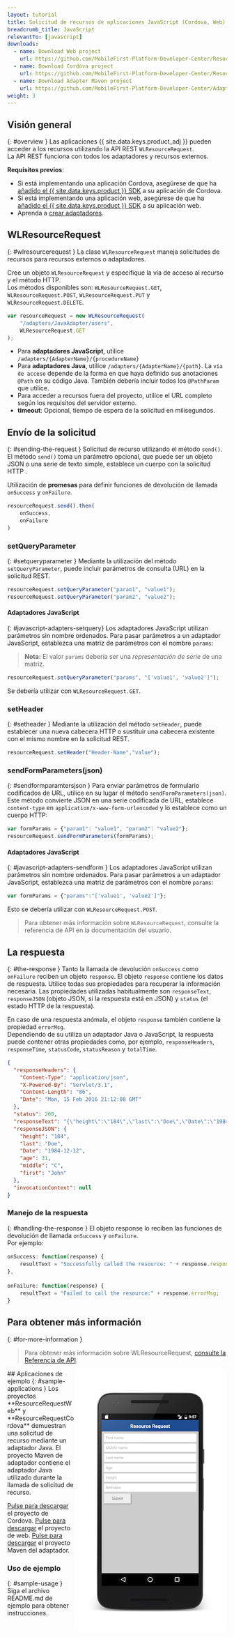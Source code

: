 ```yaml
---
layout: tutorial
title: Solicitud de recursos de aplicaciones JavaScript (Cordova, Web)
breadcrumb_title: JavaScript
relevantTo: [javascript]
downloads:
  - name: Download Web project
    url: https://github.com/MobileFirst-Platform-Developer-Center/ResourceRequestWeb/tree/release80
  - name: Download Cordova project
    url: https://github.com/MobileFirst-Platform-Developer-Center/ResourceRequestCordova/tree/release80
  - name: Download Adapter Maven project
    url: https://github.com/MobileFirst-Platform-Developer-Center/Adapters/tree/release80
weight: 3
---
```

<!-- NLS_CHARSET=UTF-8 -->
## Visión general
{: #overview }
Las aplicaciones {{ site.data.keys.product_adj }} pueden acceder a los recursos utilizando la API REST `WLResourceRequest`.  
La API REST funciona con todos los adaptadores y recursos externos.

**Requisitos previos**:

- Si está implementando una aplicación Cordova, asegúrese de que ha [añadido el {{ site.data.keys.product }} SDK](../../../application-development/sdk/cordova) a su aplicación de Cordova.
- Si está implementando una aplicación web, asegúrese de que ha [añadido el {{ site.data.keys.product }} SDK](../../../application-development/sdk/web) a su aplicación web.
- Aprenda a [crear adaptadores](../../../adapters/creating-adapters/).

## WLResourceRequest
{: #wlresourcerequest }
La clase `WLResourceRequest` maneja solicitudes de recursos para recursos externos o adaptadores.

Cree un objeto `WLResourceRequest` y especifique la vía de acceso al recurso y el método HTTP.  
Los métodos disponibles son: `WLResourceRequest.GET`, `WLResourceRequest.POST`, `WLResourceRequest.PUT` y `WLResourceRequest.DELETE`.

```javascript
var resourceRequest = new WLResourceRequest(
    "/adapters/JavaAdapter/users",
    WLResourceRequest.GET
);
```

* Para **adaptadores JavaScript**, utilice `/adapters/{AdapterName}/{procedureName}`
* Para **adaptadores Java**, utilice `/adapters/{AdapterName}/{path}`. La `vía de acceso` depende de la forma en que haya definido sus anotaciones `@Path` en su código Java. También debería incluir todos los `@PathParam` que utilice.
* Para acceder a recursos fuera del proyecto, utilice el URL completo según los requisitos del servidor externo.
* **timeout**: Opcional, tiempo de espera de la solicitud en milisegundos.

## Envío de la solicitud
{: #sending-the-request }
Solicitud de recurso utilizando el método `send()`.  
El método `send()` toma un parámetro opcional, que puede ser un objeto JSON o una serie de texto simple, establece un cuerpo con la solicitud HTTP .

Utilización de **promesas** para definir funciones de devolución de llamada `onSuccess` y `onFailure`.

```js
resourceRequest.send().then(
    onSuccess,
    onFailure
)
```

### setQueryParameter
{: #setqueryparameter }
Mediante la utilización del método `setQueryParameter`, puede incluir parámetros de consulta (URL) en la solicitud REST.

```js
resourceRequest.setQueryParameter("param1", "value1");
resourceRequest.setQueryParameter("param2", "value2");
```

#### Adaptadores JavaScript
{: #javascript-adapters-setquery}
Los adaptadores JavaScript utilizan parámetros sin nombre ordenados. Para pasar parámetros a un adaptador JavaScript, establezca una matriz de parámetros con el nombre `params`:

> **Nota:** El valor `params` debería ser una *representación de serie* de una matriz.

```js
resourceRequest.setQueryParameter("params", "['value1', 'value2']");
```

Se debería utilizar con `WLResourceRequest.GET`.

### setHeader
{: #setheader }
Mediante la utilización del método `setHeader`, puede establecer una nueva cabecera HTTP o sustituir una cabecera existente con el mismo nombre en la solicitud REST.

```js
resourceRequest.setHeader("Header-Name","value");
```

### sendFormParameters(json)
{: #sendformparamtersjson }
Para enviar parámetros de formulario codificados de URL, utilice en su lugar el método `sendFormParameters(json)`. Este método convierte JSON en una serie codificada de URL, establece `content-type` en `application/x-www-form-urlencoded` y lo establece como un cuerpo HTTP:

```js
var formParams = {"param1": "value1", "param2": "value2"};
resourceRequest.sendFormParameters(formParams);
```

#### Adaptadores JavaScript
{: #javascript-adapters-sendform }
Los adaptadores JavaScript utilizan parámetros sin nombre ordenados. Para pasar parámetros a un adaptador JavaScript, establezca una matriz de parámetros con el nombre `params`:

```js
var formParams = {"params":"['value1', 'value2']"};
```

Esto se debería utilizar con `WLResourceRequest.POST`.


> Para obtener más información sobre `WLResourceRequest`, consulte la referencia de API en la documentación del usuario.

## La respuesta
{: #the-response }
Tanto la llamada de devolución `onSuccess` como `onFailure` reciben un objeto `response`. El objeto `response` contiene los datos de respuesta. Utilice todas sus propiedades para recuperar la información necesaria. Las propiedades utilizadas habitualmente son `responseText`, `responseJSON` (objeto JSON, si la respuesta está en JSON) y `status` (el estado HTTP de la respuesta).

En caso de una respuesta anómala, el objeto `response` también contiene la propiedad `errorMsg`.  
Dependiendo de su utiliza un adaptador Java o JavaScript, la respuesta puede contener otras propiedades como, por ejemplo, `responseHeaders`, `responseTime`, `statusCode`, `statusReason` y `totalTime`.

```json
{
  "responseHeaders": {
    "Content-Type": "application/json",
    "X-Powered-By": "Servlet/3.1",
    "Content-Length": "86",
    "Date": "Mon, 15 Feb 2016 21:12:08 GMT"
  },
  "status": 200,
  "responseText": "{\"height\":\"184\",\"last\":\"Doe\",\"Date\":\"1984-12-12\",\"age\":31,\"middle\":\"C\",\"first\":\"John\"}",
  "responseJSON": {
    "height": "184",
    "last": "Doe",
    "Date": "1984-12-12",
    "age": 31,
    "middle": "C",
    "first": "John"
  },
  "invocationContext": null
}
```

### Manejo de la respuesta
{: #handling-the-response }
El objeto response lo reciben las funciones de devolución de llamada `onSuccess` y `onFailure`.  
Por ejemplo:

```js
onSuccess: function(response) {
    resultText = "Successfully called the resource: " + response.responseText;
},

onFailure: function(response) {
    resultText = "Failed to call the resource:" + response.errorMsg;
}
```

## Para obtener más información
{: #for-more-information }
> Para obtener más información sobre WLResourceRequest, [consulte la Referencia de API](../../../api/client-side-api/javascript/client/).

<img alt="Imagen de la aplicación de ejemplo" src="resource-request-success-cordova.png" style="float:right"/>
## Aplicaciones de ejemplo
{: #sample-applications }
Los proyectos **ResourceRequestWeb** y **ResourceRequestCordova** demuestran una solicitud de recurso mediante un adaptador Java.  
El proyecto Maven de adaptador contiene el adaptador Java utilizado durante la llamada de solicitud de recurso.

[
Pulse para descargar](https://github.com/MobileFirst-Platform-Developer-Center/ResourceRequestCordova/tree/release80) el proyecto de Cordova.
[
Pulse para descargar](https://github.com/MobileFirst-Platform-Developer-Center/ResourceRequestWeb/tree/release80) el proyecto de web.
[Pulse para descargar](https://github.com/MobileFirst-Platform-Developer-Center/Adapters/tree/release80) el proyecto Maven del adaptador.

### Uso de ejemplo
{: #sample-usage }
Siga el archivo README.md de ejemplo para obtener instrucciones.
